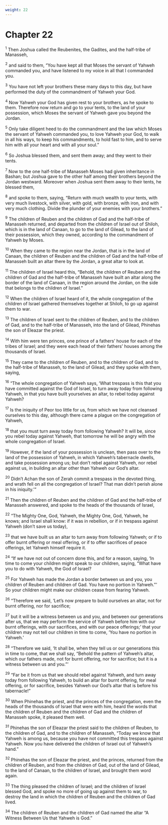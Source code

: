 ```yaml
---
weight: 22
---
```


# Chapter 22

<sup>1</sup> Then Joshua called the Reubenites, the Gadites, and the half-tribe of Manasseh, 

<sup>2</sup> and said to them, “You have kept all that Moses the servant of Yahweh commanded you, and have listened to my voice in all that I commanded you. 

<sup>3</sup> You have not left your brothers these many days to this day, but have performed the duty of the commandment of Yahweh your God. 

<sup>4</sup> Now Yahweh your God has given rest to your brothers, as he spoke to them. Therefore now return and go to your tents, to the land of your possession, which Moses the servant of Yahweh gave you beyond the Jordan. 

<sup>5</sup> Only take diligent heed to do the commandment and the law which Moses the servant of Yahweh commanded you, to love Yahweh your God, to walk in all his ways, to keep his commandments, to hold fast to him, and to serve him with all your heart and with all your soul.” 

<sup>6</sup> So Joshua blessed them, and sent them away; and they went to their tents. 

<sup>7</sup> Now to the one half-tribe of Manasseh Moses had given inheritance in Bashan; but Joshua gave to the other half among their brothers beyond the Jordan westward. Moreover when Joshua sent them away to their tents, he blessed them, 

<sup>8</sup> and spoke to them, saying, “Return with much wealth to your tents, with very much livestock, with silver, with gold, with bronze, with iron, and with very much clothing. Divide the plunder of your enemies with your brothers.” 

<sup>9</sup> The children of Reuben and the children of Gad and the half-tribe of Manasseh returned, and departed from the children of Israel out of Shiloh, which is in the land of Canaan, to go to the land of Gilead, to the land of their possession, which they owned, according to the commandment of Yahweh by Moses. 

<sup>10</sup> When they came to the region near the Jordan, that is in the land of Canaan, the children of Reuben and the children of Gad and the half-tribe of Manasseh built an altar there by the Jordan, a great altar to look at. 

<sup>11</sup> The children of Israel heard this, “Behold, the children of Reuben and the children of Gad and the half-tribe of Manasseh have built an altar along the border of the land of Canaan, in the region around the Jordan, on the side that belongs to the children of Israel.” 

<sup>12</sup> When the children of Israel heard of it, the whole congregation of the children of Israel gathered themselves together at Shiloh, to go up against them to war. 

<sup>13</sup> The children of Israel sent to the children of Reuben, and to the children of Gad, and to the half-tribe of Manasseh, into the land of Gilead, Phinehas the son of Eleazar the priest. 

<sup>14</sup> With him were ten princes, one prince of a fathers’ house for each of the tribes of Israel; and they were each head of their fathers’ houses among the thousands of Israel. 

<sup>15</sup> They came to the children of Reuben, and to the children of Gad, and to the half-tribe of Manasseh, to the land of Gilead, and they spoke with them, saying, 

<sup>16</sup> “The whole congregation of Yahweh says, ‘What trespass is this that you have committed against the God of Israel, to turn away today from following Yahweh, in that you have built yourselves an altar, to rebel today against Yahweh? 

<sup>17</sup> Is the iniquity of Peor too little for us, from which we have not cleansed ourselves to this day, although there came a plague on the congregation of Yahweh, 

<sup>18</sup> that you must turn away today from following Yahweh? It will be, since you rebel today against Yahweh, that tomorrow he will be angry with the whole congregation of Israel. 

<sup>19</sup> However, if the land of your possession is unclean, then pass over to the land of the possession of Yahweh, in which Yahweh’s tabernacle dwells, and take possession among us; but don’t rebel against Yahweh, nor rebel against us, in building an altar other than Yahweh our God’s altar. 

<sup>20</sup> Didn’t Achan the son of Zerah commit a trespass in the devoted thing, and wrath fell on all the congregation of Israel? That man didn’t perish alone in his iniquity.’” 

<sup>21</sup> Then the children of Reuben and the children of Gad and the half-tribe of Manasseh answered, and spoke to the heads of the thousands of Israel, 

<sup>22</sup> “The Mighty One, God, Yahweh, the Mighty One, God, Yahweh, he knows; and Israel shall know: if it was in rebellion, or if in trespass against Yahweh (don’t save us today), 

<sup>23</sup> that we have built us an altar to turn away from following Yahweh; or if to offer burnt offering or meal offering, or if to offer sacrifices of peace offerings, let Yahweh himself require it. 

<sup>24</sup> “If we have not out of concern done this, and for a reason, saying, ‘In time to come your children might speak to our children, saying, “What have you to do with Yahweh, the God of Israel? 

<sup>25</sup> For Yahweh has made the Jordan a border between us and you, you children of Reuben and children of Gad. You have no portion in Yahweh.”’ So your children might make our children cease from fearing Yahweh. 

<sup>26</sup> “Therefore we said, ‘Let’s now prepare to build ourselves an altar, not for burnt offering, nor for sacrifice; 

<sup>27</sup> but it will be a witness between us and you, and between our generations after us, that we may perform the service of Yahweh before him with our burnt offerings, with our sacrifices, and with our peace offerings;’ that your children may not tell our children in time to come, ‘You have no portion in Yahweh.’ 

<sup>28</sup> “Therefore we said, ‘It shall be, when they tell us or our generations this in time to come, that we shall say, “Behold the pattern of Yahweh’s altar, which our fathers made, not for burnt offering, nor for sacrifice; but it is a witness between us and you.”’ 

<sup>29</sup> “Far be it from us that we should rebel against Yahweh, and turn away today from following Yahweh, to build an altar for burnt offering, for meal offering, or for sacrifice, besides Yahweh our God’s altar that is before his tabernacle!” 

<sup>30</sup> When Phinehas the priest, and the princes of the congregation, even the heads of the thousands of Israel that were with him, heard the words that the children of Reuben and the children of Gad and the children of Manasseh spoke, it pleased them well. 

<sup>31</sup> Phinehas the son of Eleazar the priest said to the children of Reuben, to the children of Gad, and to the children of Manasseh, “Today we know that Yahweh is among us, because you have not committed this trespass against Yahweh. Now you have delivered the children of Israel out of Yahweh’s hand.” 

<sup>32</sup> Phinehas the son of Eleazar the priest, and the princes, returned from the children of Reuben, and from the children of Gad, out of the land of Gilead, to the land of Canaan, to the children of Israel, and brought them word again. 

<sup>33</sup> The thing pleased the children of Israel; and the children of Israel blessed God, and spoke no more of going up against them to war, to destroy the land in which the children of Reuben and the children of Gad lived. 

<sup>34</sup> The children of Reuben and the children of Gad named the altar “A Witness Between Us that Yahweh is God.” 


